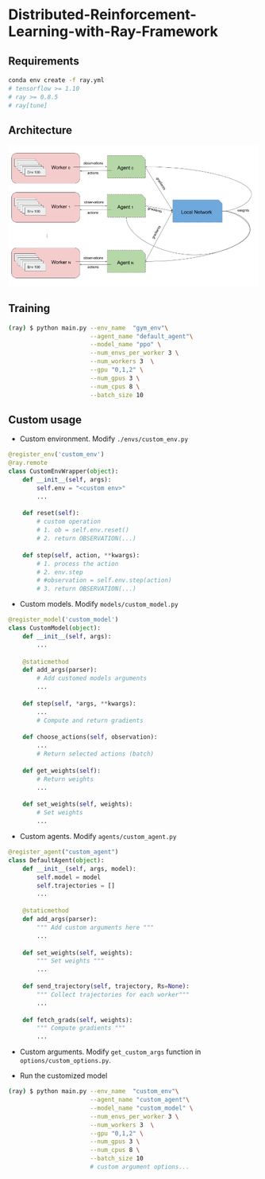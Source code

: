 # Distributed-Reinforcement-Learning-with-Ray-Framework

## Requirements
```bash
conda env create -f ray.yml
# tensorflow >= 1.10
# ray >= 0.8.5
# ray[tune]
```

## Architecture
![Illustration of distributed architecture.](docs/rl.dist.ray.png)

## Training
```bash
(ray) $ python main.py --env_name  "gym_env"\
                       --agent_name "default_agent"\
                       --model_name "ppo" \
                       --num_envs_per_worker 3 \
                       --num_workers 3  \
                       --gpu "0,1,2" \
                       --num_gpus 3 \
                       --num_cpus 8 \
                       --batch_size 10 
```

## Custom usage
- Custom environment. Modify `./envs/custom_env.py`

```python
@register_env('custom_env')
@ray.remote
class CustomEnvWrapper(object):
    def __init__(self, args):
        self.env = "<custom env>"
        ...

    def reset(self):
        # custom operation
        # 1. ob = self.env.reset()
        # 2. return OBSERVATION(...)

    def step(self, action, **kwargs):
        # 1. process the action
        # 2. env.step
        # #observation = self.env.step(action)
        # 3. return OBSERVATION(...)
```

- Custom models. Modify `models/custom_model.py`

```python
@register_model('custom_model')
class CustomModel(object):
    def __init__(self, args):
        ...
        
    @staticmethod
    def add_args(parser):
        # Add customed models arguments
        ...
        
    def step(self, *args, **kwargs):
        ...
        # Compute and return gradients
       
    def choose_actions(self, observation):
        ...
        # Return selected actions (batch)
    
    def get_weights(self):
        # Return weights
        ...
        
    def set_weights(self, weights):
        # Set weights
        ...
```

- Custom agents. Modify `agents/custom_agent.py`

```python
@register_agent("custom_agent")
class DefaultAgent(object):
    def __init__(self, args, model):
        self.model = model
        self.trajectories = []
        ...

    @staticmethod
    def add_args(parser):
        """ Add custom arguments here """
        ...
    
    def set_weights(self, weights):
        """ Set weights """
        ...
    
    def send_trajectory(self, trajectory, Rs=None):
        """ Collect trajectories for each worker"""
        ...
    
    def fetch_grads(self, weights):
        """ Compute gradients """
        ...
```

- Custom arguments.
Modify `get_custom_args` function in `options/custom_options.py`.

- Run the customized model
```bash
(ray) $ python main.py --env_name  "custom_env"\
                       --agent_name "custom_agent"\
                       --model_name "custom_model" \
                       --num_envs_per_worker 3 \
                       --num_workers 3  \
                       --gpu "0,1,2" \
                       --num_gpus 3 \
                       --num_cpus 8 \
                       --batch_size 10 
                       # custom argument options...
```
